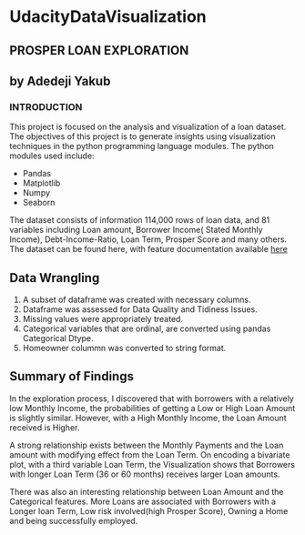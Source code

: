 # UdacityDataVisualization
## PROSPER LOAN EXPLORATION 
## by Adedeji Yakub

### INTRODUCTION
This project is focused on the analysis and visualization of a loan dataset.
The objectives of this project is to generate insights using visualization techniques in the python programming language modules.
The python modules used include:
- Pandas
- Matplotlib
- Numpy
- Seaborn

The dataset consists of information 114,000 rows of loan data, and 81 variables including Loan amount, Borrower Income( Stated Monthly Income), Debt-Income-Ratio, Loan Term, Prosper Score and many others. The dataset can be found here, with feature documentation available [here](https://docs.google.com/spreadsheets/d/1gDyi_L4UvIrLTEC6Wri5nbaMmkGmLQBk-Yx3z0XDEtI/edit#gid=0)

## Data Wrangling
1. A subset of dataframe was created with necessary columns.
2. Dataframe was assessed for Data Quality and Tidiness Issues.
2. Missing values were appropriately treated.
3. Categorical variables that are ordinal, are converted using pandas Categorical Dtype.
4. Homeowner colummn was converted to string format.


## Summary of Findings
In the exploration process, I discovered that with borrowers with a relatively low Monthly Income, the probabilities of getting a Low or High 
Loan Amount is slightly similar. However, with a High Monthly Income, the Loan Amount received is Higher.

A strong relationship exists between the Monthly Payments and the Loan amount with modifying effect from the Loan Term. On encoding a bivariate plot, with a third variable Loan Term, the Visualization shows that Borrowers with longer Loan Term (36 or 60 months) receives larger Loan amounts.

There was also an interesting relationship between Loan Amount and the Categorical features. More Loans are associated with Borrowers with a Longer loan Term, Low risk involved(high Prosper Score), Owning a Home and being successfully employed.
